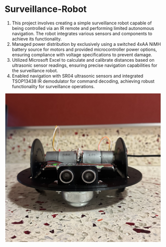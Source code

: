 # Surveillance-Robot
1. This project involves creating a simple surveillance robot capable of being controlled via an IR remote and performing limited autonomous navigation. The robot integrates various sensors and components to achieve its functionality.
2. Managed power distribution by exclusively using a switched 4xAA NiMH battery source for motors and provided microcontroller power options, ensuring compliance with voltage specifications to prevent damage.
3. Utilized Microsoft Excel to calculate and calibrate distances based on ultrasonic sensor readings, ensuring precise navigation capabilities for the surveillance robot.
4. Enabled navigation with SR04 ultrasonic sensors and integrated TSOP13438 IR demodulator for command decoding, achieving robust functionality for surveillance operations.

<p align="center">
<img src="IMG_0742.jpeg" width="500">
</p>
